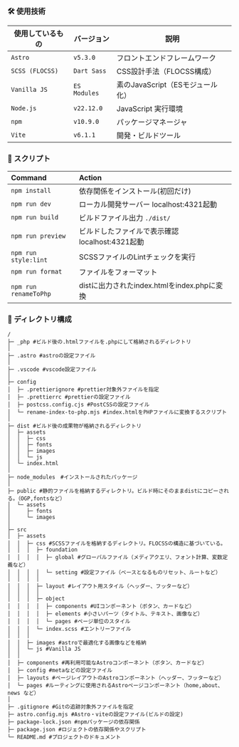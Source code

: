 ### 🛠 使用技術 
| 使用しているもの   | バージョン     | 説明                                    |
|-----------------|-------------|------------------------------------------|
| `Astro`         | `v5.3.0`    | フロントエンドフレームワーク                  |
| `SCSS (FLOCSS)` | `Dart Sass` | CSS設計手法（FLOCSS構成）                   |
| `Vanilla JS`    | `ES Modules`| 素のJavaScript（ESモジュール化）             |
| `Node.js`       | `v22.12.0`  | JavaScript 実行環境                        |
| `npm`           | `v10.9.0`   | パッケージマネージャ                         |
| `Vite`          | `v6.1.1`    | 開発・ビルドツール                           |



### 📕 スクリプト
| Command              | Action                                                |
| :------------------- | :---------------------------------------------------- |
| `npm install`        | 依存関係をインストール(初回だけ) 　                       　|
| `npm run dev`        | ローカル開発サーバー localhost:4321起動                   |
| `npm run build`      | ビルドファイル出力 `./dist/`                             |
| `npm run preview`    | ビルドしたファイルで表示確認 localhost:4321起動　　　        |
| `npm run style:lint` | SCSSファイルのLintチェックを実行                          |
| `npm run format`     | ファイルをフォーマット 　                                 |
| `npm run renameToPhp`| distに出力されたindex.htmlをindex.phpに変換               |


### 🌲 ディレクトリ構成
```text
/
├─ _php #ビルド後の.htmlファイルを.phpにして格納されるディレクトリ
│
├─ .astro #astroの設定ファイル
│
├─ .vscode #vscode設定ファイル
│
├─ config
│  ├─ .prettierignore #prettier対象外ファイルを指定
│  ├─ .prettierrc #prettierの設定ファイル
│  ├─ postcss.config.cjs #PostCSSの設定ファイル
│  └─ rename-index-to-php.mjs #index.htmlをPHPファイルに変換するスクリプト
│
├─ dist #ビルド後の成果物が格納されるディレクトリ
│  ├─ assets
│  │  ├─ css
│  │  ├─ fonts
│  │  ├─ images
│  │  └─ js
│  └─ index.html
│
├─ node_modules　#インストールされたパッケージ
│
├─ public #静的ファイルを格納するディレクトリ。ビルド時にそのままdistにコピーされる。（OGP,fontsなど）
│  └─ assets
│     ├─ fonts
│     └─ images
│
├─ src
│  ├─ assets 
│  │  ├─ css #SCSSファイルを格納するディレクトリ。FLOCSSの構造に基づいている。
│  │  │  ├─ foundation
│  │  │  │  ├─ global #グローバルファイル（メディアクエリ、フォント計算、変数定義など）
│  │  │  │  └─ setting #設定ファイル（ベースとなるものリセット、ルートなど）
│  │  │  │
│  │  │  ├─ layout #レイアウト用スタイル（ヘッダー、フッターなど）
│  │  │  │
│  │  │  ├─ object
│  │  │  │  ├─ components #UIコンポーネント（ボタン、カードなど）
│  │  │  │  ├─ elements #小さいパーツ（タイトル、テキスト、画像など）
│  │  │  │  └─ pages #ページ単位のスタイル
│  │  │  └─ index.scss #エントリーファイル
│  │  │   
│  │  ├─ images #astroで最適化する画像などを格納
│  │  └─ js #Vanilla JS
│  │
│  ├─ components #再利用可能なAstroコンポーネント（ボタン、カードなど）
│  ├─ config #metaなどの設定ファイル
│  ├─ layouts #ページレイアウトのAstroコンポーネント（ヘッダー、フッターなど）
│  └─ pages #ルーティングに使用されるAstroページコンポーネント（home,about、news など）
│
├─ .gitignore #Gitの追跡対象外ファイルを指定
├─ astro.config.mjs #Astro・viteの設定ファイル(ビルドの設定)
├─ package-lock.json #npmパッケージの依存関係
├─ package.json #ロジェクトの依存関係やスクリプト
└─ README.md #プロジェクトのドキュメント
```

